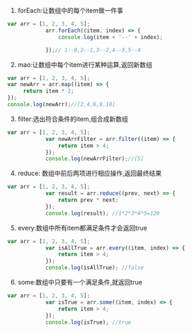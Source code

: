 1. forEach:让数组中的每个item做一件事

```javascript
var arr = [1, 2, 3, 4, 5];
            arr.forEach((item, index) => {
                console.log(item + '--' + index);

            });// 1--0,2--1,3--2,4--3,5--4
```

2. mao:让数组中每个item进行某种运算,返回新数组

```javascript
var arr = [1, 2, 3, 4, 5];
var newArr = arr.map((item) => {
     return item * 2;
});
console.log(newArr);//[2,4,6,8,10]
```

3. filter:选出符合条件的item,组合成新数组

```javascript
var arr = [1, 2, 3, 4, 5];
            var newArrFilter = arr.filter((item) => {
                return item > 4;
            });
            console.log(newArrFilter);//[5]
```

4. reduce: 数组中前后两项进行相应操作,返回最终结果

```javascript
var arr = [1, 2, 3, 4, 5];
            var result = arr.reduce((prev, next) => {
                return prev * next;
            });
            console.log(result); //1*2*3*4*5=120
```

5. every:数组中所有item都满足条件才会返回true

```javascript
var arr = [1, 2, 3, 4, 5];
            var isAllTrue = arr.every((item, index) => {
                return item > 4;
            });
            console.log(isAllTrue); //false
```

6. some:数组中只要有一个满足条件,就返回true

```javascript
var arr = [1, 2, 3, 4, 5];
            var isTrue = arr.some((item, index) => {
                return item > 4;
            });
            console.log(isTrue); //true
```

